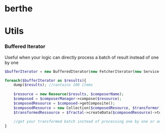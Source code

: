 berthe
======


# Utils

### Buffered Iterator

Useful when your logic can directly process a batch of result instead of one by one
 
```php
$bufferIterator = new BufferedIterator(new FetcherIterator(new Service(), new FetcherBuilder(), 100);

foreach($bufferIterator as $results){
    dump($results); //contains 100 items
    
    $resource = new Resource($results, $composerName);
    $composed = $composerManager->compose($resource);
    $composedResource = $composed->getComposite();
    $composedResource = new Collection($composedResource, $transformer);
    $transformedRessource = $fractal->createData($composedResource)->toArray();
    
    //got your transformed batch instead of processing one by one or any overhead
}
```
